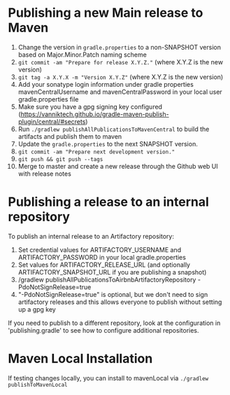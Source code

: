 Publishing a new Main release to Maven
========

1. Change the version in `gradle.properties` to a non-SNAPSHOT version based on Major.Minor.Patch naming scheme
2. `git commit -am "Prepare for release X.Y.Z."` (where X.Y.Z is the new version)
3. `git tag -a X.Y.X -m "Version X.Y.Z"` (where X.Y.Z is the new version)
4. Add your sonatype login information under gradle properties mavenCentralUsername and mavenCentralPassword in your local user gradle.properties file
5. Make sure you have a gpg signing key configured (https://vanniktech.github.io/gradle-maven-publish-plugin/central/#secrets)
6. Run `./gradlew publishAllPublicationsToMavenCentral` to build the artifacts and publish them to maven
7. Update the `gradle.properties` to the next SNAPSHOT version.
8. `git commit -am "Prepare next development version."`
9. `git push && git push --tags`
10. Merge to master and create a new release through the Github web UI with release notes

Publishing a release to an internal repository
========

To publish an internal release to an Artifactory repository:

1. Set credential values for ARTIFACTORY_USERNAME and ARTIFACTORY_PASSWORD in your local gradle.properties
2. Set values for ARTIFACTORY_RELEASE_URL (and optionally ARTIFACTORY_SNAPSHOT_URL if you are publishing a snapshot)
3. /gradlew publishAllPublicationsToAirbnbArtifactoryRepository -PdoNotSignRelease=true
4. "-PdoNotSignRelease=true" is optional, but we don't need to sign artifactory releases and this allows everyone to publish without setting up a gpg key

If you need to publish to a different repository, look at the configuration in 'publishing.gradle'
to see how to configure additional repositories.

Maven Local Installation
=======================

If testing changes locally, you can install to mavenLocal via `./gradlew publishToMavenLocal`
